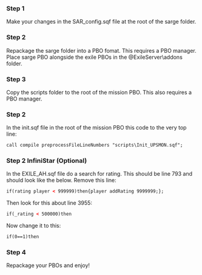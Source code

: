 ### Step 1
Make your changes in the SAR_config.sqf file at the root of the sarge folder.

### Step 2
Repackage the sarge folder into a PBO fomat. This requires a PBO manager.
Place sarge PBO alongside the exile PBOs in the @ExileServer\addons folder.

### Step 3
Copy the scripts folder to the root of the mission PBO. This also requires a PBO manager.

### Step 2
In the init.sqf file in the root of the mission PBO this code to the very top line:
```html
call compile preprocessFileLineNumbers "scripts\Init_UPSMON.sqf";
```

### Step 2 InfiniStar (Optional)
In the EXILE_AH.sqf file do a search for rating. This should be line 793 and should look like the below. Remove this line:
```html
if(rating player < 999999)then{player addRating 9999999;};
```
Then look for this about line 3955:
```html
if(_rating < 500000)then
```
Now change it to this:
```html
if(0==1)then
```
### Step 4
Repackage your PBOs and enjoy!
